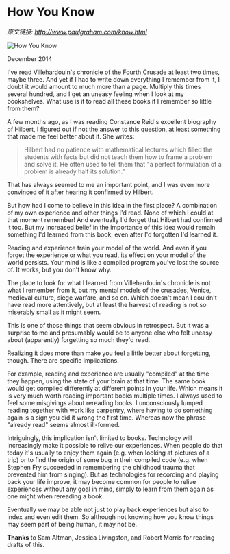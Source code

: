 # How You Know

_原文链接: <http://www.paulgraham.com/know.html>_

![How You Know](https://s.turbifycdn.com/aah/paulgraham/how-you-know-4.gif)  
  
December 2014  
  
I've read Villehardouin's chronicle of the Fourth Crusade at least two times, maybe three. And yet if I had to write down everything I remember from it, I doubt it would amount to much more than a page. Multiply this times several hundred, and I get an uneasy feeling when I look at my bookshelves. What use is it to read all these books if I remember so little from them?  
  
A few months ago, as I was reading Constance Reid's excellent biography of Hilbert, I figured out if not the answer to this question, at least something that made me feel better about it. She writes: 

> Hilbert had no patience with mathematical lectures which filled the students with facts but did not teach them how to frame a problem and solve it. He often used to tell them that "a perfect formulation of a problem is already half its solution." 

That has always seemed to me an important point, and I was even more convinced of it after hearing it confirmed by Hilbert.  
  
But how had I come to believe in this idea in the first place? A combination of my own experience and other things I'd read. None of which I could at that moment remember! And eventually I'd forget that Hilbert had confirmed it too. But my increased belief in the importance of this idea would remain something I'd learned from this book, even after I'd forgotten I'd learned it.  
  
Reading and experience train your model of the world. And even if you forget the experience or what you read, its effect on your model of the world persists. Your mind is like a compiled program you've lost the source of. It works, but you don't know why.  
  
The place to look for what I learned from Villehardouin's chronicle is not what I remember from it, but my mental models of the crusades, Venice, medieval culture, siege warfare, and so on. Which doesn't mean I couldn't have read more attentively, but at least the harvest of reading is not so miserably small as it might seem.  
  
This is one of those things that seem obvious in retrospect. But it was a surprise to me and presumably would be to anyone else who felt uneasy about (apparently) forgetting so much they'd read.  
  
Realizing it does more than make you feel a little better about forgetting, though. There are specific implications.  
  
For example, reading and experience are usually "compiled" at the time they happen, using the state of your brain at that time. The same book would get compiled differently at different points in your life. Which means it is very much worth reading important books multiple times. I always used to feel some misgivings about rereading books. I unconsciously lumped reading together with work like carpentry, where having to do something again is a sign you did it wrong the first time. Whereas now the phrase "already read" seems almost ill-formed.  
  
Intriguingly, this implication isn't limited to books. Technology will increasingly make it possible to relive our experiences. When people do that today it's usually to enjoy them again (e.g. when looking at pictures of a trip) or to find the origin of some bug in their compiled code (e.g. when Stephen Fry succeeded in remembering the childhood trauma that prevented him from singing). But as technologies for recording and playing back your life improve, it may become common for people to relive experiences without any goal in mind, simply to learn from them again as one might when rereading a book.  
  
Eventually we may be able not just to play back experiences but also to index and even edit them. So although not knowing how you know things may seem part of being human, it may not be.  
  
  
  
  
  
  
  
**Thanks** to Sam Altman, Jessica Livingston, and Robert Morris for reading drafts of this.  
  

